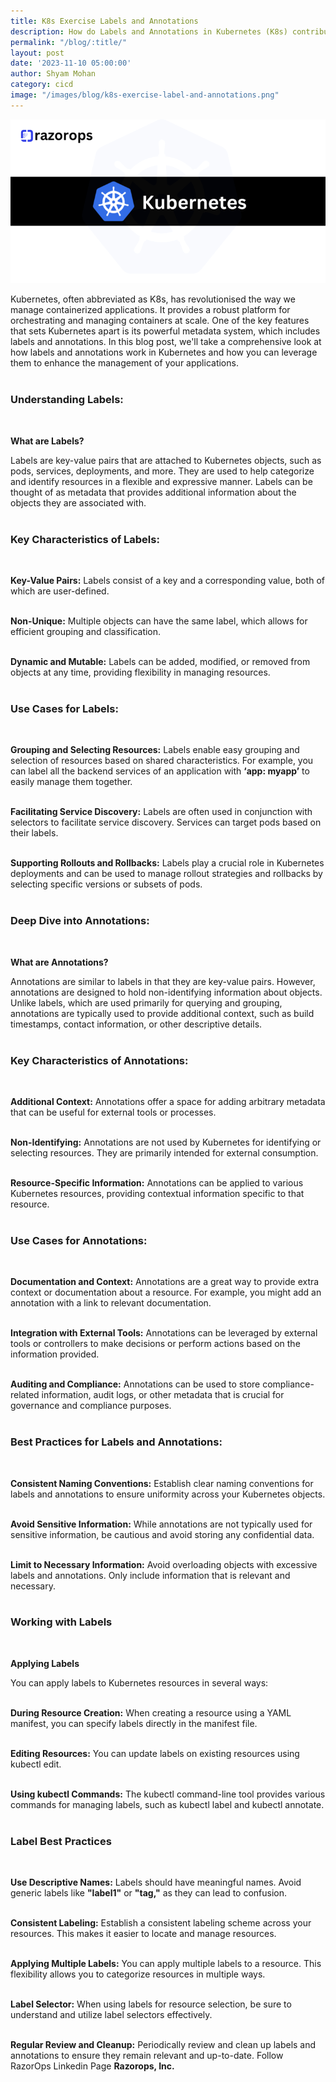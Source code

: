```yaml
---
title: K8s Exercise Labels and Annotations 
description: How do Labels and Annotations in Kubernetes (K8s) contribute to enhancing operational efficiency and strategic decision-making for businesses, and what specific advantages or considerations should companies focus on in their implementation?
permalink: "/blog/:title/"
layout: post
date: '2023-11-10 05:00:00'
author: Shyam Mohan
category: cicd
image: "/images/blog/k8s-exercise-label-and-annotations.png"
---
```


![](/images/blog/k8s-exercise-label-and-annotations.png)
<br>

Kubernetes, often abbreviated as K8s, has revolutionised the way we manage containerized applications. It provides a robust platform for orchestrating and managing containers at scale. One of the key features that sets Kubernetes apart is its powerful metadata system, which includes labels and annotations. In this blog post, we'll take a comprehensive look at how labels and annotations work in Kubernetes and how you can leverage them to enhance the management of your applications.
<br>
<br>

### **Understanding Labels:**
<br>

**What are Labels?**
<br>

Labels are key-value pairs that are attached to Kubernetes objects, such as pods, services, deployments, and more. They are used to help categorize and identify resources in a flexible and expressive manner. Labels can be thought of as metadata that provides additional information about the objects they are associated with.
<br>
<br>

### **Key Characteristics of Labels:**
<br>

**Key-Value Pairs:** Labels consist of a key and a corresponding value, both of which are user-defined.
<br>
<br>

**Non-Unique:** Multiple objects can have the same label, which allows for efficient grouping and classification.
<br>
<br>

**Dynamic and Mutable:** Labels can be added, modified, or removed from objects at any time, providing flexibility in managing resources.
<br>
<br>

### **Use Cases for Labels:**
<br>

**Grouping and Selecting Resources:** Labels enable easy grouping and selection of resources based on shared characteristics. For example, you can label all the backend services of an application with <b>‘app: myapp’</b> to easily manage them together.
<br>
<br>

**Facilitating Service Discovery:** Labels are often used in conjunction with selectors to facilitate service discovery. Services can target pods based on their labels.
<br>
<br>

**Supporting Rollouts and Rollbacks:** Labels play a crucial role in Kubernetes deployments and can be used to manage rollout strategies and rollbacks by selecting specific versions or subsets of pods.
<br>
<br>

### **Deep Dive into Annotations:**
<br>

**What are Annotations?**
<br>

Annotations are similar to labels in that they are key-value pairs. However, annotations are designed to hold non-identifying information about objects. Unlike labels, which are used primarily for querying and grouping, annotations are typically used to provide additional context, such as build timestamps, contact information, or other descriptive details.
<br>
<br>

### **Key Characteristics of Annotations:**
<br>

**Additional Context:** Annotations offer a space for adding arbitrary metadata that can be useful for external tools or processes.
<br>
<br>

**Non-Identifying:** Annotations are not used by Kubernetes for identifying or selecting resources. They are primarily intended for external consumption.
<br>
<br>

**Resource-Specific Information:** Annotations can be applied to various Kubernetes resources, providing contextual information specific to that resource.
<br>
<br>

### **Use Cases for Annotations:**
<br>

**Documentation and Context:** Annotations are a great way to provide extra context or documentation about a resource. For example, you might add an annotation with a link to relevant documentation.
<br>
<br>

**Integration with External Tools:** Annotations can be leveraged by external tools or controllers to make decisions or perform actions based on the information provided.<br>
<br>

**Auditing and Compliance:** Annotations can be used to store compliance-related information, audit logs, or other metadata that is crucial for governance and compliance purposes.
<br>
<br>

### **Best Practices for Labels and Annotations:**
<br>

**Consistent Naming Conventions:** Establish clear naming conventions for labels and annotations to ensure uniformity across your Kubernetes objects.
<br>
<br>

**Avoid Sensitive Information:** While annotations are not typically used for sensitive information, be cautious and avoid storing any confidential data.
<br>
<br>

**Limit to Necessary Information:** Avoid overloading objects with excessive labels and annotations. Only include information that is relevant and necessary.
<br>
<br>

### **Working with Labels**
<br>

**Applying Labels**
<br>

You can apply labels to Kubernetes resources in several ways:
<br>
<br>

**During Resource Creation:** When creating a resource using a YAML manifest, you can specify labels directly in the manifest file.
<br>
<br>

**Editing Resources:** You can update labels on existing resources using kubectl edit.
<br>
<br>

**Using kubectl Commands:** The kubectl command-line tool provides various commands for managing labels, such as kubectl label and kubectl annotate.
<br>
<br>

### **Label Best Practices**
<br>

**Use Descriptive Names:** Labels should have meaningful names. Avoid generic labels like <b>"label1"</b> or <b>"tag,"</b> as they can lead to confusion.
<br>
<br>

**Consistent Labeling:** Establish a consistent labeling scheme across your resources. This makes it easier to locate and manage resources.
<br>
<br>

**Applying Multiple Labels:** You can apply multiple labels to a resource. This flexibility allows you to categorize resources in multiple ways.
<br>
<br>

**Label Selector:** When using labels for resource selection, be sure to understand and utilize label selectors effectively.
<br>
<br>

**Regular Review and Cleanup:** Periodically review and clean up labels and annotations to ensure they remain relevant and up-to-date. Follow RazorOps Linkedin Page <a href="https://www.linkedin.com/company/razorops/" target=_blank style="text-decoration: none"> <b>Razorops, Inc.</b></a>
